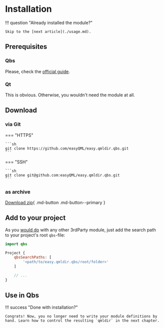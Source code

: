 # Installation

!!! question "Already installed the module?"

	Skip to the [next article](./usage.md).

## Prerequisites

### Qbs

Please, check the [official guide](https://doc.qt.io/qbs/installing.html).

### Qt

This is obvious. Otherwise, you wouldn't need the module at all.

## Download

### via Git

=== "HTTPS"

	```sh
	git clone https://github.com/easyQML/easy.qmldir.qbs.git
	```

=== "SSH"

	```sh
	git clone git@github.com:easyQML/easy.qmldir.qbs.git
	```

### as archive

[Download zip](https://github.com/easyQML/easy.qmldir.qbs/archive/refs/heads/main.zip){ .md-button .md-button--primary }

## Add to your project

As you [would do](https://doc.qt.io/qbs/custom-modules.html) with any other 3rdParty module, just add the search path to your project's root `qbs`-file:

```qml
import qbs

Project {
	qbsSearchPaths: [
		'<path/to/easy.qmldir.qbs/root/folder>'
	]

	// ...
}
```

## Use in Qbs

!!! success "Done with installation?"

	Congrats! Now, you no longer need to write your module definitions by hand. Learn how to control the resulting `qmldir` in the next chapter.
